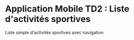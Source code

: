# Application Mobile TD2 : Liste d'activités sportives
Liste simple d'activités sportives avec navigation
